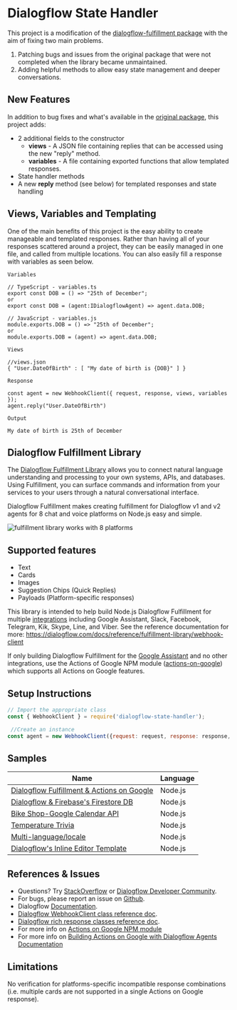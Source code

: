 # Dialogflow State Handler

This project is a modification of the [dialogflow-fulfillment package](https://github.com/dialogflow/dialogflow-fulfillment-nodejs#readme) with the aim of fixing two main problems.

1. Patching bugs and issues from the original package that were not completed when the library became unmaintained.
2. Adding helpful methods to allow easy state management and deeper conversations.

## New Features

In addition to bug fixes and what's available in the [original package](https://github.com/dialogflow/dialogflow-fulfillment-nodejs#readme), this project adds:

* 2 additional fields to the constructor
  * **views** - A JSON file containing replies that can be accessed using the new "reply" method.
  * **variables** - A file containing exported functions that allow templated responses.
* State handler methods
* A new **reply** method (see below) for templated responses and state handling

## Views, Variables and Templating

One of the main benefits of this project is the easy ability to create manageable and templated responses. Rather than having all of your responses scattered around a project, they can be easily managed in one file, and called from multiple locations. You can also easily fill a response with variables as seen below.

`Variables`

    // TypeScript - variables.ts
    export const DOB = () => "25th of December";
    or
    export const DOB = (agent:IDialogflowAgent) => agent.data.DOB;
    
    // JavaScript - variables.js
    module.exports.DOB = () => "25th of December";
    or
    module.exports.DOB = (agent) => agent.data.DOB;

`Views`

    //views.json
    { "User.DateOfBirth" : [ "My date of birth is {DOB}" ] }
 
`Response`
    
    const agent = new WebhookClient({ request, response, views, variables });
    agent.reply("User.DateOfBirth")

`Output`
  
    My date of birth is 25th of December

## Dialogflow Fulfillment Library
The [Dialogflow Fulfillment Library](https://dialogflow.com/docs/fulfillment) allows you to connect natural language understanding and processing to your own systems, APIs, and databases. Using Fulfillment, you can surface commands and information from your services to your users through a natural conversational interface.

Dialogflow Fulfillment makes creating fulfillment for Dialogflow v1 and v2 agents for 8 chat and voice platforms on Node.js easy and simple.

![fulfillment library works with 8 platforms](https://raw.githubusercontent.com/dialogflow/dialogflow-fulfillment-nodejs/master/dialogflow-fulfillment-graphic.png "Dialogflow's fulfillment library works with 8 platforms")

## Supported features
+ Text
+ Cards
+ Images
+ Suggestion Chips (Quick Replies)
+ Payloads (Platform-specific responses)

This library is intended to help build Node.js Dialogflow Fulfillment for multiple [integrations](https://dialogflow.com/docs/integrations/) including Google Assistant, Slack, Facebook, Telegram, Kik, Skype, Line, and Viber. See the reference documentation for more: https://dialogflow.com/docs/reference/fulfillment-library/webhook-client

If only building Dialogflow Fulfillment for the [Google Assistant](https://dialogflow.com/docs/integrations/google-assistant) and no other integrations, use the Actions of Google NPM module ([actions-on-google](https://www.npmjs.com/package/actions-on-google)) which supports all Actions on Google features.

<!-- ## Quick Start
1. [Sign-up/Log-in to Dialogflow](https://console.dialogflow.com/api-client/#/login)
2. Create a Dialogflow agent
3. Go to **Fulfillment** > **Enable Dialogflow Inline Editor**<sup> A.</sup > **package.json** tab to add `"dialogflow-fulfillment": "^0.5.0"` to the `dependencies` object.
4. Select **Deploy**.
  <sup>A.</sup> Powered by Cloud Functions for Firebase -->

## Setup Instructions
```javascript
// Import the appropriate class
const { WebhookClient } = require('dialogflow-state-handler');

 //Create an instance
const agent = new WebhookClient({request: request, response: response, views: views, variables: variables});
```
## Samples
| Name                                 | Language                         |
| ------------------------------------ |:---------------------------------|
| [Dialogflow Fulfillment & Actions on Google](https://github.com/dialogflow/fulfillment-actions-library-nodejs) | Node.js |
| [Dialogflow & Firebase's Firestore DB](https://github.com/dialogflow/fulfillment-firestore-nodejs) | Node.js |
| [Bike Shop-Google Calendar API](https://github.com/dialogflow/fulfillment-bike-shop-nodejs)| Node.js|
| [Temperature Trivia](https://github.com/dialogflow/fulfillment-temperature-converter-nodejs) | Node.js |
| [Multi-language/locale](https://github.com/dialogflow/fulfillment-multi-locale-nodejs)| Node.js |
| [Dialogflow's Inline Editor Template](https://github.com/dialogflow/fulfillment-webhook-nodejs)| Node.js |

## References & Issues
+ Questions? Try [StackOverflow](https://stackoverflow.com/questions/tagged/dialogflow) or [Dialogflow Developer Community](https://plus.google.com/communities/103318168784860581977).
+ For bugs, please report an issue on [Github](https://github.com/dialogflow/dialogflow-fulfillment-nodejs/issues).
+ Dialogflow [Documentation](https://docs.dialogflow.com).
+ [Dialogflow WebhookClient class reference doc](https://dialogflow.com/docs/reference/fulfillment-library/webhook-client).
+ [Dialogflow rich response classes reference doc](https://dialogflow.com/docs/reference/fulfillment-library/rich-responses).
+ For more info on [Actions on Google NPM module](https://github.com/actions-on-google/actions-on-google-nodejs)
+ For more info on [Building Actions on Google with Dialogflow Agents Documentation](https://developers.google.com/actions/dialogflow/)

## Limitations
No verification for platforms-specific incompatible response combinations (i.e. multiple cards are not supported in a single Actions on Google response).

<!-- ## How To Make Contributions
Please read and follow the steps in the CONTRIBUTING.md.

## License
See LICENSE.md.

## Terms
Your use of this sample is subject to, and by using or downloading the sample files you agree to comply with, the [Google APIs Terms of Service](https://developers.google.com/terms/). -->
